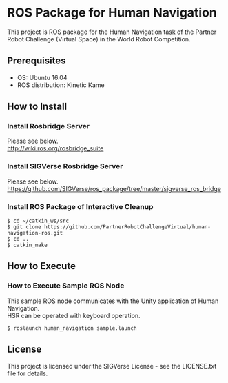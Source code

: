 # ROS Package for Human Navigation

This project is ROS package for the Human Navigation task of the Partner Robot Challenge (Virtual Space) in the World Robot Competition.

## Prerequisites

- OS: Ubuntu 16.04
- ROS distribution: Kinetic Kame

## How to Install

### Install Rosbridge Server

Please see below.  
http://wiki.ros.org/rosbridge_suite

### Install SIGVerse Rosbridge Server

Please see below.  
https://github.com/SIGVerse/ros_package/tree/master/sigverse_ros_bridge

### Install ROS Package of Interactive Cleanup

```bash:
$ cd ~/catkin_ws/src
$ git clone https://github.com/PartnerRobotChallengeVirtual/human-navigation-ros.git
$ cd ..
$ catkin_make
```

## How to Execute

### How to Execute Sample ROS Node

This sample ROS node communicates with the Unity application of Human Navigation.  
HSR can be operated with keyboard operation.

```bash:
$ roslaunch human_navigation sample.launch
```

## License

This project is licensed under the SIGVerse License - see the LICENSE.txt file for details.

